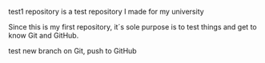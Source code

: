 test1 repository is a test repository I made for my university

Since this is my first repository, it´s sole purpose is to test things and get to know Git and GitHub.

test new branch on Git, push to GitHub